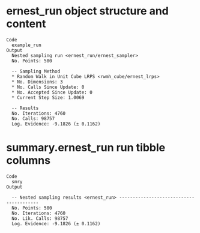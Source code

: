 # ernest_run object structure and content

    Code
      example_run
    Output
      Nested sampling run <ernest_run/ernest_sampler>
      No. Points: 500
      
      -- Sampling Method 
      * Random Walk in Unit Cube LRPS <rwmh_cube/ernest_lrps>
      * No. Dimensions: 3
      * No. Calls Since Update: 0
      * No. Accepted Since Update: 0
      * Current Step Size: 1.0069
      
      -- Results 
      No. Iterations: 4760
      No. Calls: 98757
      Log. Evidence: -9.1826 (± 0.1162)

# summary.ernest_run run tibble columns

    Code
      smry
    Output
      
      -- Nested sampling results <ernest_run> ----------------------------------------
      No. Points: 500
      No. Iterations: 4760
      No. Lik. Calls: 98757
      Log. Evidence: -9.1826 (± 0.1162)

